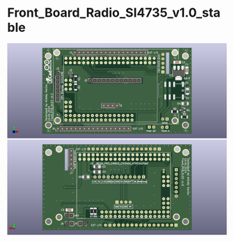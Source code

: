 # Front_Board_Radio_SI4735_v1.0_stable


![Top view](https://github.com/EthicalEarth/Front_Board_Radio_SI4735_v1.0_stable/blob/main/Gerber/Control_Board_top.png)
![Bottom view](https://github.com/EthicalEarth/Front_Board_Radio_SI4735_v1.0_stable/blob/main/Gerber/Control_Board_bottom.png)
